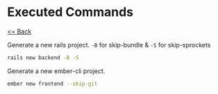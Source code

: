 
# Executed Commands
[<= Back](https://github.com/jimbeaudoin/ember-rails-tdd-docs)

Generate a new rails project. `-B` for skip-bundle & `-S` for skip-sprockets
```sh
rails new backend -B -S
```

Generate a new ember-cli project.
```sh
ember new frontend --skip-git
```
